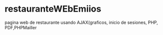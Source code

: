 # restauranteWEbEmiios
pagina web de restaurante usando AJAX(graficos, inicio de sesiones, PHP, PDF,PHPMailler

